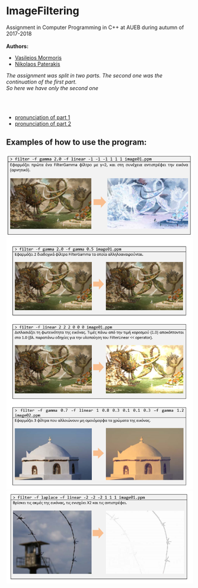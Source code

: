 # ImageFiltering
Assignment in Computer Programming in C++ at AUEB during autumn of 2017-2018
<br><br>
__Authors:__<br>

   * [Vasileios Mormoris](https://github.com/VMormoris)<br>
   * [Nikolaos Paterakis](https://github.com/PaterakisNikos)<br>


*The assignment was split in two parts. The second one was the continuation of the first part.<br>So here we have only the second one*

<br><br>

  * [pronunciation of part 1](pronunciations/CPP2017_Assignment1.pdf)<br>
  * [pronunciation of part 2](pronunciations/CPP2017_Assignment2-2.pdf)<br>
## Examples of how to use the program:

  ![Example 1](images/filter_ex1.png)
  <br>
  ![Example 2-4](images/filter_ex2-4.png)
  <br>
  ![Example 5](images/filter_ex5.png)

